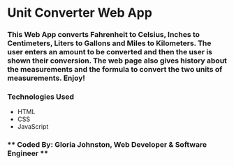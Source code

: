 # Unit Converter Web App

### This Web App converts Fahrenheit to Celsius, Inches to Centimeters, Liters to Gallons and Miles to Kilometers. The user enters an amount to be converted and then the user is shown their conversion. The web page also gives history about the measurements and the formula to convert the two units of measurements. Enjoy!

### **Technologies Used**
* HTML
* CSS
* JavaScript

### ** Coded By: Gloria Johnston, Web Developer & Software Engineer **
